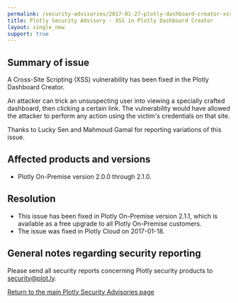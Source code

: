 ```yaml
---
permalink: /security-advisories/2017-01-27-plotly-dashboard-creator-xss-advisory
title: Plotly Security Advisory - XSS in Plotly Dashboard Creator
layout: single_new
support: true
---
```


## Summary of issue

A Cross-Site Scripting (XSS) vulnerability has been fixed in the Plotly Dashboard Creator.

An attacker can trick an unsuspecting user into viewing a specially crafted dashboard, then clicking a certain link.  The vulnerability would have allowed the attacker to perform any action using the victim's
credentials on that site.

Thanks to Lucky Sen and Mahmoud Gamal for reporting variations of this issue.

## Affected products and versions

* Plotly On-Premise version 2.0.0 through 2.1.0.

## Resolution

* This issue has been fixed in Plotly On-Premise version 2.1.1, which is available as a free upgrade to all Plotly
On-Premise customers.
* The issue was fixed in Plotly Cloud on 2017-01-18.

## General notes regarding security reporting

Please send all security reports concerning Plotly security products to [security@plot.ly](mailto:security@plot.ly).

[Return to the main Plotly Security Advisories page](http://help.plot.ly/security-advisories/)
